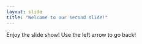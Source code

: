 ```yaml
---
layout: slide
title: "Welcome to our second slide!"
---
```

Enjoy the slide show!
Use the left arrow to go back!